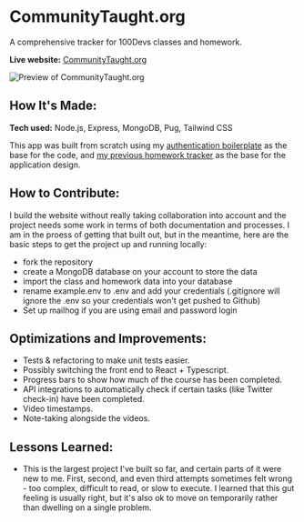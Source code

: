 # CommunityTaught.org

A comprehensive tracker for 100Devs classes and homework.

**Live website:** [CommunityTaught.org](https://communitytaught.org/)

![Preview of CommunityTaught.org](https://communitytaught.org/img/resources/communitytaught-preview.png)

## How It's Made:

**Tech used:** Node.js, Express, MongoDB, Pug, Tailwind CSS

This app was built from scratch using my [authentication boilerplate](https://github.com/labrocadabro/node-mongo-boilerplate/) as the base for the code, and [my previous homework tracker](https://labrocadabro.github.io/100devs-hw-tracker/) as the base for the application design.

## How to Contribute:

I build the website without really taking collaboration into account and the project needs some work in terms of both documentation and processes. I am in the proess of getting that built out, but in the meantime, here are the basic steps to get the project up and running locally:

- fork the repository
- create a MongoDB database on your account to store the data
- import the class and homework data into your database
- rename example.env to .env and add your credentials (.gitignore will ignore the .env so your credentials won't get pushed to Github)
- Set up mailhog if you are using email and password login

## Optimizations and Improvements:

- Tests & refactoring to make unit tests easier.
- Possibly switching the front end to React + Typescript.
- Progress bars to show how much of the course has been completed.
- API integrations to automatically check if certain tasks (like Twitter check-in) have been completed.
- Video timestamps.
- Note-taking alongside the videos.

## Lessons Learned:

- This is the largest project I've built so far, and certain parts of it were new to me. First, second, and even third attempts sometimes felt wrong - too complex, difficult to read, or slow to execute. I learned that this gut feeling is usually right, but it's also ok to move on temporarily rather than dwelling on a single problem.
